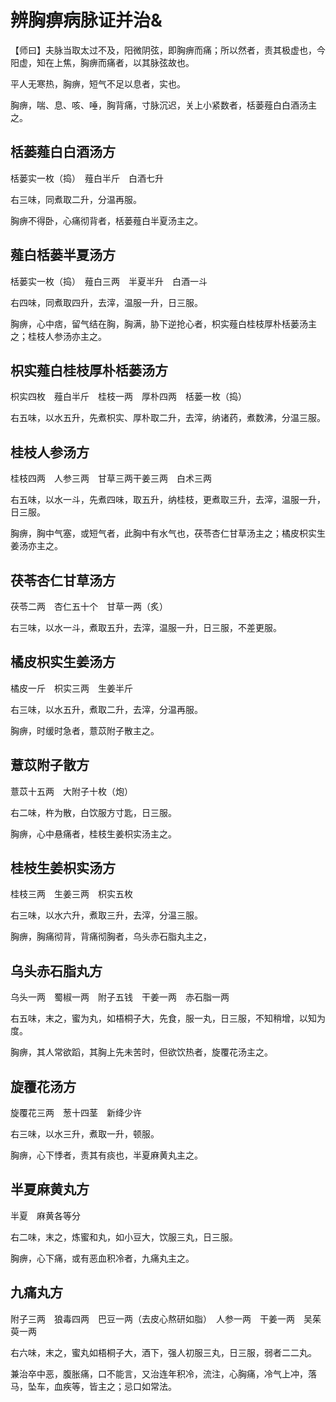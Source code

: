 # 辨胸痹病脉证并治&



【师曰】夫脉当取太过不及，阳微阴弦，即胸痹而痛；所以然者，责其极虚也，今阳虚，知在上焦，胸痹而痛者，以其脉弦故也。

平人无寒热，胸痹，短气不足以息者，实也。

胸痹，喘、息、咳、唾，胸背痛，寸脉沉迟，关上小紧数者，栝蒌薤白白酒汤主之。

## 栝蒌薤白白酒汤方

栝蒌实一枚（捣）　薤白半斤　白酒七升

右三味，同煮取二升，分温再服。

胸痹不得卧，心痛彻背者，栝蒌薤白半夏汤主之。

## 薤白栝蒌半夏汤方

栝蒌实一枚（捣）　薤白三两　半夏半升　白酒一斗

右四味，同煮取四升，去滓，温服一升，日三服。

胸痹，心中痞，留气结在胸，胸满，胁下逆抢心者，枳实薤白桂枝厚朴栝蒌汤主之；桂枝人参汤亦主之。

## 枳实薤白桂枝厚朴栝蒌汤方

枳实四枚　薤白半斤　桂枝一两　厚朴四两　栝蒌一枚（捣）

右五味，以水五升，先煮枳实、厚朴取二升，去滓，纳诸药，煮数沸，分温三服。

## 桂枝人参汤方

桂枝四两　人参三两　甘草三两干姜三两　白术三两

右五味，以水一斗，先煮四味，取五升，纳桂枝，更煮取三升，去滓，温服一升，日三服。

胸痹，胸中气塞，或短气者，此胸中有水气也，茯苓杏仁甘草汤主之；橘皮枳实生姜汤亦主之。

## 茯苓杏仁甘草汤方

茯苓二两　杏仁五十个　甘草一两（炙）

右三味，以水一斗，煮取五升，去滓，温服一升，日三服，不差更服。

## 橘皮枳实生姜汤方

橘皮一斤　枳实三两　生姜半斤

右三味，以水五升，煮取二升，去滓，分温再服。

胸痹，时缓时急者，薏苡附子散主之。

## 薏苡附子散方

薏苡十五两　大附子十枚（炮）

右二味，杵为散，白饮服方寸匙，日三服。

胸痹，心中悬痛者，桂枝生姜枳实汤主之。

## 桂枝生姜枳实汤方

桂枝三两　生姜三两　枳实五枚

右三味，以水六升，煮取三升，去滓，分温三服。

胸痹，胸痛彻背，背痛彻胸者，乌头赤石脂丸主之，

## 乌头赤石脂丸方

乌头一两　蜀椒一两　附子五钱　干姜一两　赤石脂一两

右五味，末之，蜜为丸，如梧桐子大，先食，服一丸，日三服，不知稍增，以知为度。

胸痹，其人常欲蹈，其胸上先未苦时，但欲饮热者，旋覆花汤主之。

## 旋覆花汤方

旋覆花三两　葱十四茎　新绛少许

右三味，以水三升，煮取一升，顿服。

胸痹，心下悸者，责其有痰也，半夏麻黄丸主之。

## 半夏麻黄丸方

半夏　麻黄各等分

右二味，末之，炼蜜和丸，如小豆大，饮服三丸，日三服。

胸痹，心下痛，或有恶血积冷者，九痛丸主之。

## 九痛丸方

附子三两　狼毒四两　巴豆一两（去皮心熬研如脂）　人参一两　干姜一两　吴茱萸一两

右六味，末之，蜜丸如梧桐子大，酒下，强人初服三丸，日三服，弱者二二丸。

兼治卒中恶，腹胀痛，口不能言，又治连年积冷，流注，心胸痛，冷气上冲，落马，坠车，血疾等，皆主之；忌口如常法。